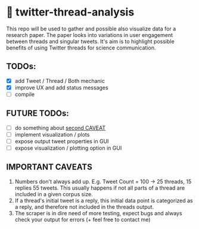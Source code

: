 # 🧵 twitter-thread-analysis

This repo will be used to gather and possible also visualize data for a research paper. The paper looks into variations in user engagement between threads and singular tweets. It's aim is to highlight possible benefits of using Twitter threads for science communication.

## TODOs:

- [x] add Tweet / Thread / Both mechanic
- [x] improve UX and add status messages
- [ ] compile

## FUTURE TODOs:

- [ ] do something about [second CAVEAT](#real-cool-heading)
- [ ] implement visualization / plots
- [ ] expose output tweet properties in GUI
- [ ] expose visualization / plotting option in GUI

## IMPORTANT CAVEATS

1. Numbers don't always add up. E.g. Tweet Count = 100 -> 25 threads, 15 replies 55 tweets. This usually happens if not all parts of a thread are included in a given corpus size.
2. If a thread's initial tweet is a reply, this initial data point is categorized as a reply, and therefore not included in the threads output.
3. The scraper is in dire need of more testing, expect bugs and always check your output for errors (+ feel free to contact me)